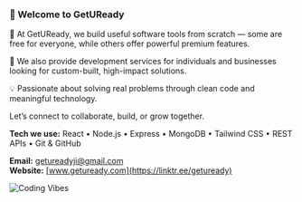 ### 👋 Welcome to GetUReady

🚀 At GetUReady, we build useful software tools from scratch — some are free for everyone, while others offer powerful premium features.

💼 We also provide development services for individuals and businesses looking for custom-built, high-impact solutions.

💡 Passionate about solving real problems through clean code and meaningful technology.

Let’s connect to collaborate, build, or grow together.

**Tech we use:** React • Node.js • Express • MongoDB • Tailwind CSS • REST APIs • Git & GitHub

**Email:** getureadyji@gmail.com  
**Website:** [www.getuready.com](https://linktr.ee/getuready)

![Coding Vibes](https://user-images.githubusercontent.com/74038190/225813708-98b745f2-7d22-48cf-9150-083f1b00d6c9.gif)
